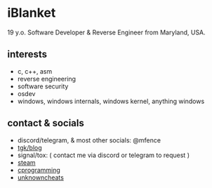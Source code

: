 # iBlanket
19 y.o. Software Developer & Reverse Engineer from Maryland, USA.

## interests
- c, c++, asm
- reverse engineering
- software security
- osdev
- windows, windows internals, windows kernel, anything windows

## contact & socials
- discord/telegram, & most other socials: @mfence
- [tgk/blog](https://t.me/iblanketx)
- signal/tox: ( contact me via discord or telegram to request )
- [steam](https://steamcommunity.com/id/ebicblanket/)
- [cprogramming](https://cboard.cprogramming.com/member.php?u=93800)
- [unknowncheats](https://www.unknowncheats.me/forum/members/2501604.html)
